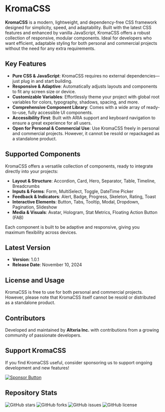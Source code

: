 # KromaCSS

**KromaCSS** is a modern, lightweight, and dependency-free CSS framework designed for simplicity, speed, and adaptability. Built with the latest CSS features and enhanced by vanilla JavaScript, KromaCSS offers a robust collection of responsive, modular components. Ideal for developers who want efficient, adaptable styling for both personal and commercial projects without the need for any extra requirements.

## Key Features

- **Pure CSS & JavaScript**: KromaCSS requires no external dependencies—just plug in and start building.
- **Responsive & Adaptive**: Automatically adjusts layouts and components to fit any screen size or device.
- **Customizable Variables**: Effortlessly theme your project with global root variables for colors, typography, shadows, spacing, and more.
- **Comprehensive Component Library**: Comes with a wide array of ready-to-use, fully accessible UI components.
- **Accessibility First**: Built with ARIA support and keyboard navigation to ensure a great experience for all users.
- **Open for Personal & Commercial Use**: Use KromaCSS freely in personal and commercial projects. However, it cannot be resold or repackaged as a standalone product.

## Supported Components

KromaCSS offers a versatile collection of components, ready to integrate directly into your projects:

- **Layout & Structure**: Accordion, Card, Hero, Separator, Table, Timeline, Breadcrumbs
- **Inputs & Forms**: Form, MultiSelect, Toggle, DateTime Picker
- **Feedback & Indicators**: Alert, Badge, Progress, Skeleton, Rating, Toast
- **Interactive Elements**: Button, Tabs, Tooltip, Modal, Dropdown, Pagination, Slideshow
- **Media & Visuals**: Avatar, Hologram, Stat Metrics, Floating Action Button (FAB)

Each component is built to be adaptive and responsive, giving you maximum flexibility across devices.

## Latest Version

- **Version**: 1.0.1
- **Release Date**: November 10, 2024

## License and Usage

KromaCSS is free to use for both personal and commercial projects. However, please note that KromaCSS itself cannot be resold or distributed as a standalone product.

## Contributors

Developed and maintained by **Altxria Inc.** with contributions from a growing community of passionate developers.

## Support KromaCSS

If you find KromaCSS useful, consider sponsoring us to support ongoing development and new features!

[![Sponsor Button](https://img.shields.io/badge/Sponsor-KromaCSS-blue)](#)

## Repository Stats

![GitHub stars](https://img.shields.io/github/stars/altxriainc/kromacss?style=social)
![GitHub forks](https://img.shields.io/github/forks/altxriainc/kromacss?style=social)
![GitHub issues](https://img.shields.io/github/issues/altxriainc/kromacss)
![GitHub license](https://img.shields.io/github/license/altxriainc/kromacss)
